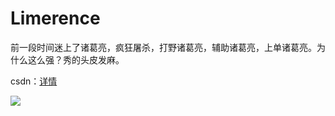 # Limerence
前一段时间迷上了诸葛亮，疯狂屠杀，打野诸葛亮，辅助诸葛亮，上单诸葛亮。为什么这么强？秀的头皮发麻。

csdn：<a href='https://blog.csdn.net/qq_25252769/article/details/95051709'>详情</a>

<img src='https://s2.ax1x.com/2019/07/29/e3MuxP.jpg' />
